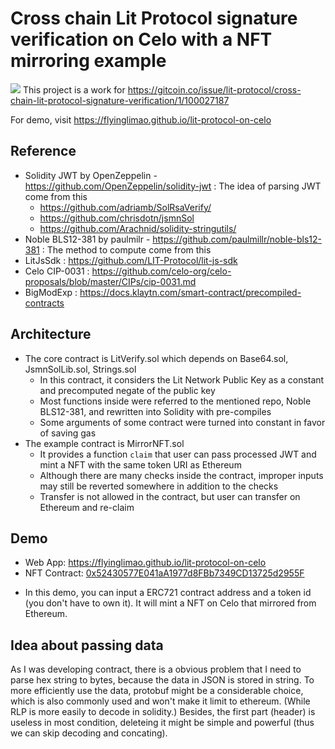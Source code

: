 # Cross chain Lit Protocol signature verification on Celo with a NFT mirroring example

![](https://dtr.limaois.me/039be8ee-6b2b-40ca-889e-eeae7148c550.png)
This project is a work for https://gitcoin.co/issue/lit-protocol/cross-chain-lit-protocol-signature-verification/1/100027187

For demo, visit https://flyinglimao.github.io/lit-protocol-on-celo

## Reference

- Solidity JWT by OpenZeppelin - https://github.com/OpenZeppelin/solidity-jwt : The idea of parsing JWT come from this
  - https://github.com/adriamb/SolRsaVerify/
  - https://github.com/chrisdotn/jsmnSol
  - https://github.com/Arachnid/solidity-stringutils/
- Noble BLS12-381 by paulmilr - https://github.com/paulmillr/noble-bls12-381 : The method to compute come from this
- LitJsSdk : https://github.com/LIT-Protocol/lit-js-sdk
- Celo CIP-0031 : https://github.com/celo-org/celo-proposals/blob/master/CIPs/cip-0031.md
- BigModExp : https://docs.klaytn.com/smart-contract/precompiled-contracts

## Architecture

- The core contract is LitVerify.sol which depends on Base64.sol, JsmnSolLib.sol, Strings.sol
  - In this contract, it considers the Lit Network Public Key as a constant and precomputed negate of the public key
  - Most functions inside were referred to the mentioned repo, Noble BLS12-381, and rewritten into Solidity with pre-compiles
  - Some arguments of some contract were turned into constant in favor of saving gas
- The example contract is MirrorNFT.sol
  - It provides a function `claim` that user can pass processed JWT and mint a NFT with the same token URI as Ethereum
  - Although there are many checks inside the contract, improper inputs may still be reverted somewhere in addition to the checks
  - Transfer is not allowed in the contract, but user can transfer on Ethereum and re-claim

## Demo

- Web App: https://flyinglimao.github.io/lit-protocol-on-celo
- NFT Contract: [0x52430577E041aA1977d8FBb7349CD13725d2955F](https://alfajores-blockscout.celo-testnet.org/address/0x52430577E041aA1977d8FBb7349CD13725d2955F/)

* In this demo, you can input a ERC721 contract address and a token id (you don't have to own it). It will mint a NFT on Celo that mirrored from Ethereum.

## Idea about passing data

As I was developing contract, there is a obvious problem that I need to parse hex string to bytes,
because the data in JSON is stored in string. To more efficiently use the data, protobuf might be
a considerable choice, which is also commonly used and won't make it limit to ethereum. (While
RLP is more easily to decode in solidity.) Besides, the first part (header) is useless in most
condition, deleteing it might be simple and powerful (thus we can skip decoding and concating).
